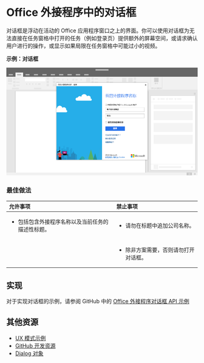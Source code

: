 # <a name="dialog-boxes-in-office-add-ins"></a>Office 外接程序中的对话框
 
对话框是浮动在活动的 Office 应用程序窗口之上的界面。你可以使用对话框为无法直接在任务窗格中打开的任务（例如登录页）提供额外的屏幕空间，或请求确认用户进行的操作，或显示如果局限在任务窗格中可能过小的视频。

**示例：对话框**

![显示对话框的典型布局的示例图像](../images/overview_withApp_dialog.png)

### <a name="best-practices"></a>最佳做法

|**允许事项**|**禁止事项**|
|:-----|:--------|
|<ul><li>包括包含外接程序名称以及当前任务的描述性标题。</li></ul>|<ul><li>请勿在标题中追加公司名称。</li></ul>|
||<ul><li>除非方案需要，否则请勿打开对话框。</li></ul>|

## <a name="implementation"></a>实现

对于实现对话框的示例，请参阅 GitHub 中的 [Office 外接程序对话框 API 示例](https://github.com/OfficeDev/Office-Add-in-Dialog-API-Simple-Example)

## <a name="additional-resources"></a>其他资源

- [UX 模式示例](https://office.visualstudio.com/DefaultCollection/OC/_git/GettingStarted-FabricReact)
- [GitHub 开发资源](https://github.com/OfficeDev/Office-Add-in-UX-Design-Patterns-Code)
- [Dialog 对象](https://dev.office.com/reference/add-ins/shared/officeui.dialog)


